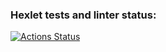 ### Hexlet tests and linter status:
[![Actions Status](https://github.com/kinddoctor/frontend-project-12/actions/workflows/hexlet-check.yml/badge.svg)](https://github.com/kinddoctor/frontend-project-12/actions)